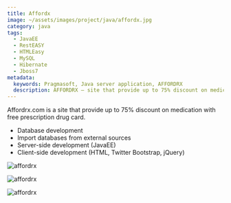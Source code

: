 ```yaml
---
title: Affordx
image: ~/assets/images/project/java/affordx.jpg
category: java
tags:
  - JavaEE
  - RestEASY
  - HTMLEasy
  - MySQL
  - Hibernate
  - Jboss7
metadata:
  keywords: Pragmasoft, Java server application, AFFORDRX
  description: AFFORDRX – site that provide up to 75% discount on medication with free prescription drug card. Developed by Pragmasoft
---
```


Affordrx.com is a site that provide up to 75% discount on medication with free prescription drug card.

* Database development
* Import databases from external sources
* Server-side development (JavaEE)
* Client-side development (HTML, Twitter Bootstrap, jQuery)

![affordrx](~/assets/images/project/java/AffordRX.jpg)

![affordrx](~/assets/images/project/java/AffordRX_1.jpg)

![affordrx](~/assets/images/project/java/AffordRX_3.jpg)
